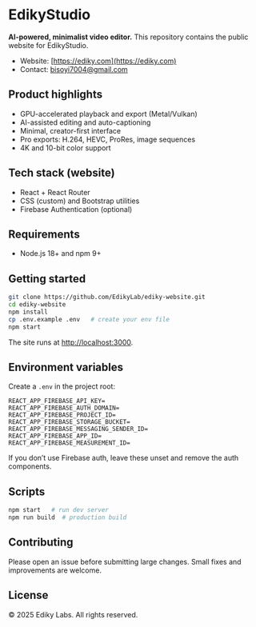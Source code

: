 # EdikyStudio

**AI-powered, minimalist video editor.**
This repository contains the public website for EdikyStudio.

* Website: [https://ediky.com](https://ediky.com)
* Contact: [bisoyi7004@gmail.com](mailto:bisoyi7004@gmail.com)

## Product highlights

* GPU-accelerated playback and export (Metal/Vulkan)
* AI-assisted editing and auto-captioning
* Minimal, creator-first interface
* Pro exports: H.264, HEVC, ProRes, image sequences
* 4K and 10-bit color support

## Tech stack (website)

* React + React Router
* CSS (custom) and Bootstrap utilities
* Firebase Authentication (optional)

## Requirements

* Node.js 18+ and npm 9+

## Getting started

```bash
git clone https://github.com/EdikyLab/ediky-website.git
cd ediky-website
npm install
cp .env.example .env   # create your env file
npm start
```

The site runs at [http://localhost:3000](http://localhost:3000).

## Environment variables

Create a `.env` in the project root:

```env
REACT_APP_FIREBASE_API_KEY=
REACT_APP_FIREBASE_AUTH_DOMAIN=
REACT_APP_FIREBASE_PROJECT_ID=
REACT_APP_FIREBASE_STORAGE_BUCKET=
REACT_APP_FIREBASE_MESSAGING_SENDER_ID=
REACT_APP_FIREBASE_APP_ID=
REACT_APP_FIREBASE_MEASUREMENT_ID=
```

If you don’t use Firebase auth, leave these unset and remove the auth components.

## Scripts

```bash
npm start   # run dev server
npm run build  # production build
```

## Contributing

Please open an issue before submitting large changes. Small fixes and improvements are welcome.

## License

© 2025 Ediky Labs. All rights reserved.
